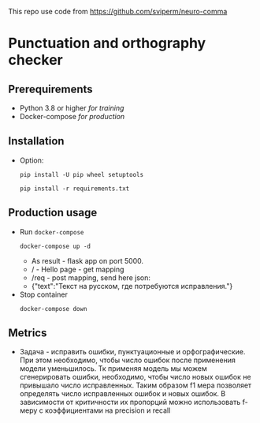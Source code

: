 This repo use code from https://github.com/sviperm/neuro-comma
# Punctuation and orthography checker

## Prerequirements
 - Python 3.8 or higher *for training*
 - Docker-compose *for production*

## Installation
 
 - Option:
    ```shell
    pip install -U pip wheel setuptools
    ```
    ```shell
    pip install -r requirements.txt
    ```

## Production usage
 - Run `docker-compose`
    ```shell
    docker-compose up -d
    ```
   - As result - flask app on port 5000.
   - / - Hello page - get mapping
   - /req - post mapping, send here json: 
   - {\"text\":\"Текст на русском, где потребуются исправления.\"}
  - Stop container
    ```shell
    docker-compose down
    ```
## Metrics
 - Задача - исправить ошибки, пунктуационные и орфографические. При этом необходимо, чтобы число ошибок после применения модели уменьшилось. Тк применяя модель мы можем сгенерировать ошибки, необходимо, чтобы число новых ошибок не привышало число исправленных. Таким образом f1 мера позволяет определять число исправленных ошибок и новых ошибок. В зависимости от критичности их пропорций можно использовать f-меру с коэффициентами на precision и recall